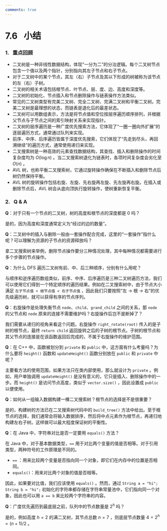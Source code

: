 ```yaml
---
comments: true
---
```


# 7.6 &nbsp; 小结

### 1. &nbsp; 重点回顾

- 二叉树是一种非线性数据结构，体现“一分为二”的分治逻辑。每个二叉树节点包含一个值以及两个指针，分别指向其左子节点和右子节点。
- 对于二叉树中的某个节点，其左（右）子节点及其以下形成的树被称为该节点的左（右）子树。
- 二叉树的相关术语包括根节点、叶节点、层、度、边、高度和深度等。
- 二叉树的初始化、节点插入和节点删除操作与链表操作方法类似。
- 常见的二叉树类型有完美二叉树、完全二叉树、完满二叉树和平衡二叉树。完美二叉树是最理想的状态，而链表是退化后的最差状态。
- 二叉树可以用数组表示，方法是将节点值和空位按层序遍历顺序排列，并根据父节点与子节点之间的索引映射关系来实现指针。
- 二叉树的层序遍历是一种广度优先搜索方法，它体现了“一圈一圈向外扩展”的逐层遍历方式，通常通过队列来实现。
- 前序、中序、后序遍历皆属于深度优先搜索，它们体现了“先走到尽头，再回溯继续”的遍历方式，通常使用递归来实现。
- 二叉搜索树是一种高效的元素查找数据结构，其查找、插入和删除操作的时间复杂度均为 $O(\log n)$ 。当二叉搜索树退化为链表时，各项时间复杂度会劣化至 $O(n)$ 。
- AVL 树，也称平衡二叉搜索树，它通过旋转操作确保在不断插入和删除节点后树仍然保持平衡。
- AVL 树的旋转操作包括右旋、左旋、先右旋再左旋、先左旋再右旋。在插入或删除节点后，AVL 树会从底向顶执行旋转操作，使树重新恢复平衡。

### 2. &nbsp; Q & A

**Q**：对于只有一个节点的二叉树，树的高度和根节点的深度都是 $0$ 吗？

是的，因为高度和深度通常定义为“经过的边的数量”。

**Q**：二叉树中的插入与删除一般由一套操作配合完成，这里的“一套操作”指什么呢？可以理解为资源的子节点的资源释放吗？

拿二叉搜索树来举例，删除节点操作要分三种情况处理，其中每种情况都需要进行多个步骤的节点操作。

**Q**：为什么 DFS 遍历二叉树有前、中、后三种顺序，分别有什么用呢？

与顺序和逆序遍历数组类似，前序、中序、后序遍历是三种二叉树遍历方法，我们可以使用它们得到一个特定顺序的遍历结果。例如在二叉搜索树中，由于节点大小满足 `左子节点值 < 根节点值 < 右子节点值` ，因此我们只要按照“左 $\rightarrow$ 根 $\rightarrow$ 右”的优先级遍历树，就可以获得有序的节点序列。

**Q**：右旋操作是处理失衡节点 `node`、`child`、`grand_child` 之间的关系，那 `node` 的父节点和 `node` 原来的连接不需要维护吗？右旋操作后岂不是断掉了？

我们需要从递归的视角来看这个问题。右旋操作 `right_rotate(root)` 传入的是子树的根节点，最终 `return child` 返回旋转之后的子树的根节点。子树的根节点和其父节点的连接是在该函数返回后完成的，不属于右旋操作的维护范围。

**Q**：在 C++ 中，函数被划分到 `private` 和 `public` 中，这方面有什么考量吗？为什么要将 `height()` 函数和 `updateHeight()` 函数分别放在 `public` 和 `private` 中呢？

主要看方法的使用范围，如果方法只在类内部使用，那么就设计为 `private` 。例如，用户单独调用 `updateHeight()` 是没有意义的，它只是插入、删除操作中的一步。而 `height()` 是访问节点高度，类似于 `vector.size()` ，因此设置成 `public` 以便使用。

**Q**：如何从一组输入数据构建一棵二叉搜索树？根节点的选择是不是很重要？

是的，构建树的方法已在二叉搜索树代码中的 `build_tree()` 方法中给出。至于根节点的选择，我们通常会将输入数据排序，然后将中点元素作为根节点，再递归地构建左右子树。这样做可以最大程度保证树的平衡性。

**Q**：在 Java 中，字符串对比是否一定要用 `equals()` 方法？

在 Java 中，对于基本数据类型，`==` 用于对比两个变量的值是否相等。对于引用类型，两种符号的工作原理是不同的。

- `==` ：用来比较两个变量是否指向同一个对象，即它们在内存中的位置是否相同。
- `equals()`：用来对比两个对象的值是否相等。

因此，如果要对比值，我们应该使用 `equals()` 。然而，通过 `String a = "hi"; String b = "hi";` 初始化的字符串都存储在字符串常量池中，它们指向同一个对象，因此也可以用 `a == b` 来比较两个字符串的内容。

**Q**：广度优先遍历到最底层之前，队列中的节点数量是 $2^h$ 吗？

是的，例如高度 $h = 2$ 的满二叉树，其节点总数 $n = 7$ ，则底层节点数量 $4 = 2^h = (n + 1) / 2$ 。
